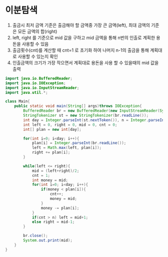 # 이분탐색
1. 출금시 최저 금액 기준은 출금해야 할 금액중 가장 큰 금액(left), 최대 금액의 기준은 모든 금액의 합(right)
2. left, right 를 기준으로 mid 값을 구하고 mid 금액을 통해 n번의 인출로 계획한 용돈을 사용할 수 있음
3. 출금횟수(cnt)를 계산할 때 cnt=1 로 초기화 하여 나머지 n-1의 출금을 통해 계획대로 사용할 수 있는지 확인
4. 인출금액의 크기가 가장 작으면서 계획대로 용돈을 사용 할 수 있을때의 mid 값을 출력


```java
import java.io.BufferedReader;
import java.io.IOException;
import java.io.InputStreamReader;
import java.util.*;

class Main{
    public static void main(String[] args)throws IOException{
        BufferedReader br = new BufferedReader(new InputStreamReader(System.in));
        StringTokenizer st = new StringTokenizer(br.readLine());
        int day = Integer.parseInt(st.nextToken()), n = Integer.parseInt(st.nextToken());
        int left = 0, right = 0, mid = 0, cnt = 0;
        int[] plan = new int[day];

        for(int i=0; i<day; i++){
            plan[i] = Integer.parseInt(br.readLine());
            left = Math.max(left, plan[i]);
            right += plan[i];
        }

        while(left <= right){
            mid = (left+right)/2;
            cnt = 1;
            int money = mid;
            for(int i=0; i<day; i++){
                if(money < plan[i]){
                    cnt++;
                    money = mid;
                }
                money -= plan[i];
            }
            if(cnt > n) left = mid+1;
            else right = mid-1;
        }

        br.close();
        System.out.print(mid);
    }
}
```
